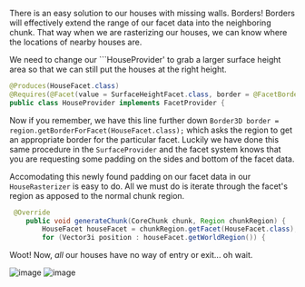 There is an easy solution to our houses with missing walls.  Borders!  Borders will effectively extend the range of our facet data into the neighboring chunk.  That way when we are rasterizing our houses,  we can know where the locations of nearby houses are.

We need to change our ```HouseProvider' to grab a larger surface height area so that we can still put the houses at the right height.

```java
@Produces(HouseFacet.class)
@Requires(@Facet(value = SurfaceHeightFacet.class, border = @FacetBorder(bottom = 9, sides = 4)))
public class HouseProvider implements FacetProvider {
```

Now if you remember, we have this line further down ```Border3D border = region.getBorderForFacet(HouseFacet.class);``` which asks the region to get an appropriate border for the particular facet.  Luckily we have done this same procedure in the ```SurfaceProvider``` and the facet system knows that you are requesting some padding on the sides and bottom of the facet data.

Accomodating this newly found padding on our facet data in our ```HouseRasterizer``` is easy to do.  All we must do is iterate through the facet's region as apposed to the normal chunk region.
```java
 @Override
    public void generateChunk(CoreChunk chunk, Region chunkRegion) {
        HouseFacet houseFacet = chunkRegion.getFacet(HouseFacet.class);
        for (Vector3i position : houseFacet.getWorldRegion()) {
```

Woot!  Now, *all* our houses have no way of entry or exit... oh wait. <grabs pickaxe>

![image](https://raw.githubusercontent.com/Terasology/TutorialWorldGeneration/master/images/Borders1.png)
![image](https://raw.githubusercontent.com/Terasology/TutorialWorldGeneration/master/images/Borders2.png)
